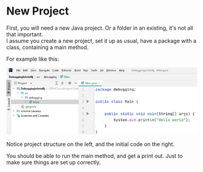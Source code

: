﻿# New Project

First, you will need a new Java project. Or a folder in an existing, it's not all that important.\
I assume you create a new project, set it up as usual, have a package with a class, containing a main method.

For example like this:

![](InitialProject.java.png)

Notice project structure on the left, and the initial code on the right.

You should be able to run the main method, and get a print out. Just to make sure things are set up correctly.